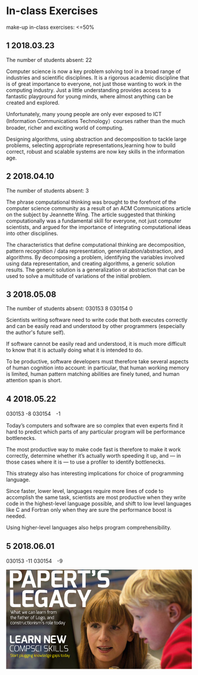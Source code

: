 # In-class Exercises

make-up in-class exercises: <=50%

## 1 2018.03.23

The number of students absent: 22

Computer science is now a key problem solving tool in a broad range of industries and scientific disciplines. It is a rigorous academic discipline that is of great importance to everyone, not just those wanting to work in the computing industry. Just a little understanding provides access to a fantastic playground for young minds, where almost anything can be created and explored.   
    
Unfortunately, many young people are only ever exposed to ICT (Information Communications Technology）courses rather than the much broader, richer and exciting world of computing. 

Designing algorithms, using abstraction and decomposition to tackle large problems, selecting appropriate representations,learning how to build correct, robust and scalable systems are now key skills in the information age.

## 2 2018.04.10

The number of students absent: 3

The phrase computational thinking was brought to the forefront of the computer science community as a result of an ACM Communications article on the subject by Jeannette Wing. The article suggested that thinking computationally was a fundamental skill for everyone, not just computer scientists, and argued for the importance of integrating computational ideas into other disciplines.

The characteristics that define computational thinking are decomposition, pattern recognition / data representation, generalization/abstraction, and algorithms. By decomposing a problem, identifying the variables involved using data representation, and creating algorithms, a generic solution results. The generic solution is a generalization or abstraction that can be used to solve a multitude of variations of the initial problem.

## 3 2018.05.08

The number of students absent: 030153 8 030154 0

Scientists writing software need to write code that both executes correctly and can be easily read and understood by other programmers (especially the author's future self). 

If software cannot be easily read and understood, it is much more difficult to know that it is actually doing what it is intended to do. 

To be productive, software developers must therefore take several aspects of human cognition into account: in particular, that human working memory is limited, human pattern matching abilities are finely tuned, and human attention span is short.

## 4 2018.05.22

030153 -8  030154　-1

Today’s computers and software are so complex that even experts  find it hard to predict which parts of any particular program will be performance bottlenecks. 

The most productive way to make code fast is therefore to make it work correctly, determine whether it’s actually worth speeding it up, and — in those cases where it is — to use a profiler to identify bottlenecks.

This strategy also has interesting implications for choice of programming language. 

Since faster, lower level, languages require more lines of code to accomplish the same task, scientists are most productive when they write code in the highest-level language possible, and shift to low level languages like C and Fortran only when they are sure the performance boost is needed.

Using higher-level languages also helps program comprehensibility.

## 5 2018.06.01

030153 -11 030154　-9

![hellocc](hellocc.png)
